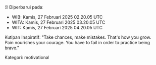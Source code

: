 ⏰ Diperbarui pada:
- WIB: Kamis, 27 Februari 2025 02.20.05 UTC
- WITA: Kamis, 27 Februari 2025 03.20.05 UTC
- WIT: Kamis, 27 Februari 2025 04.20.05 UTC

Kutipan Inspiratif:
"Take chances, make mistakes. That's how you grow. Pain nourishes your courage. You have to fail in order to practice being brave."


Kategori: motivational

